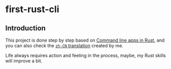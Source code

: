 # first-rust-cli

## Introduction

This project is done step by step based on [Command line apps in Rust](https://rust-cli.github.io/book/), and you can also check the [`zh-CN` translation](https://github.com/ins-x/rust-cli-zh_CN) created by me.

Life always requires action and feeling in the process, maybe, my Rust skills will improve a bit.
